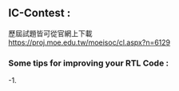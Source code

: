 ## IC-Contest : 

歷屆試題皆可從官網上下載  
https://proj.moe.edu.tw/moeisoc/cl.aspx?n=6129  

### Some tips for improving your RTL Code : 
-1.
